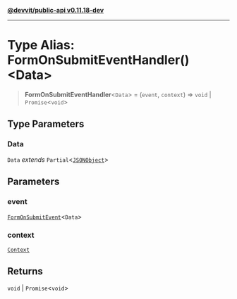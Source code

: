[**@devvit/public-api v0.11.18-dev**](../README.md)

---

# Type Alias: FormOnSubmitEventHandler()\<Data\>

> **FormOnSubmitEventHandler**\<`Data`\> = (`event`, `context`) => `void` \| `Promise`\<`void`\>

## Type Parameters

### Data

`Data` _extends_ `Partial`\<[`JSONObject`](JSONObject.md)\>

## Parameters

### event

[`FormOnSubmitEvent`](FormOnSubmitEvent.md)\<`Data`\>

### context

[`Context`](../@devvit/namespaces/Devvit/type-aliases/Context.md)

## Returns

`void` \| `Promise`\<`void`\>
